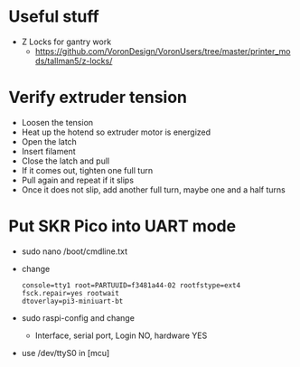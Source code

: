 # Useful stuff
- Z Locks for gantry work
  - https://github.com/VoronDesign/VoronUsers/tree/master/printer_mods/tallman5/z-locks/

# Verify extruder tension

- Loosen the tension
- Heat up the hotend so extruder motor is energized
- Open the latch
- Insert filament
- Close the latch and pull
- If it comes out, tighten one full turn
- Pull again and repeat if it slips
- Once it does not slip, add another full turn, maybe one and a half turns

# Put SKR Pico into UART mode
- sudo nano /boot/cmdline.txt
- change

  ```
  console=tty1 root=PARTUUID=f3481a44-02 rootfstype=ext4 fsck.repair=yes rootwait
  dtoverlay=pi3-miniuart-bt
  ```
- sudo raspi-config and change 
    - Interface, serial port, Login NO, hardware YES

- use /dev/ttyS0 in [mcu]
